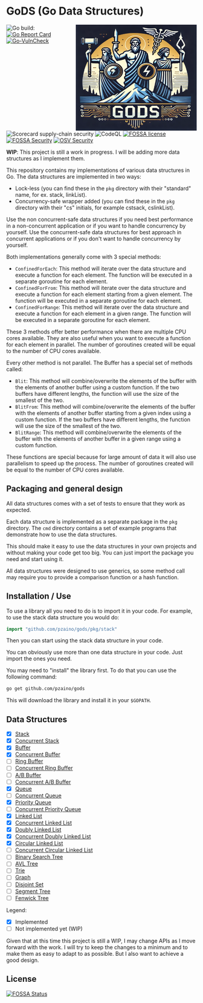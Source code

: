 # GoDS (Go Data Structures)

<img align="right" width="320" height="280"
 src="https://raw.githubusercontent.com/pzaino/gods/main/images/logo.png" alt="GoDS Logo">

![Go build: ](https://github.com/pzaino/gods/actions/workflows/go.yml/badge.svg)
[![Go Report Card](https://goreportcard.com/badge/github.com/pzaino/gods)](https://goreportcard.com/report/github.com/pzaino/gods)
[![Go-VulnCheck](https://github.com/pzaino/gods/actions/workflows/go-vulncheck.yml/badge.svg)](https://github.com/pzaino/gods/actions/workflows/go-vulncheck.yml)
![Scorecard supply-chain security](https://github.com/pzaino/gods/actions/workflows/scorecard.yml/badge.svg)
![CodeQL](https://github.com/pzaino/gods/actions/workflows/codeql.yml/badge.svg)
[![FOSSA license](https://app.fossa.com/api/projects/git%2Bgithub.com%2Fpzaino%2Fgods.svg?type=shield&issueType=license)](https://app.fossa.com/projects/git%2Bgithub.com%2Fpzaino%2Fgods?ref=badge_shield&issueType=license)
[![FOSSA Security](https://app.fossa.com/api/projects/git%2Bgithub.com%2Fpzaino%2Fgods.svg?type=shield&issueType=security)](https://app.fossa.com/projects/git%2Bgithub.com%2Fpzaino%2Fgods?ref=badge_shield&issueType=security)
[![OSV Security](https://github.com/pzaino/gods/actions/workflows/osv-scanner.yml/badge.svg)](https://github.com/pzaino/gods/actions/workflows/osv-scanner.yml/badge.svg)

**WIP**: This project is still a work in progress. I will be adding more data structures as I implement them.

This repository contains my implementations of various data structures in Go. The data structures are implemented in two ways:

- Lock-less (you can find these in the `pkg` directory with their "standard"
 name, for ex. stack, linkList).
- Concurrency-safe wrapper added (you can find these in the `pkg` directory
 with their "cs" initials, for example cstsack, cslinkList).

Use the non concurrent-safe data structures if you need best performance
in a non-concurrent application or if you want to handle concurrency by
yourself. Use the concurrent-safe data structures for best approach in
concurrent applications or if you don't want to handle concurrency by
yourself.

Both implementations generally come with 3 special methods:

- `ConfinedForEach`: This method will iterate over the data structure and
execute a function for each element. The function will be executed in a
separate goroutine for each element.
- `ConfinedForFrom`: This method will iterate over the data structure and
execute a function for each element starting from a given element. The
function will be executed in a separate goroutine for each element.
- `ConfinedForRange`: This method will iterate over the data structure and
execute a function for each element in a given range. The function will be
executed in a separate goroutine for each element.

These 3 methods offer better performance when there are multiple CPU cores
available. They are also useful when you want to execute a function for each
element in parallel. The number of goroutines created will be equal to the
number of CPU cores available.

Every other method is not parallel. The Buffer has a special set of methods
called:

- `Blit`: This method will combine/overwrite the elements of the buffer with
the elements of another buffer using a custom function. If the two buffers
have different lengths, the function will use the size of the smallest of the
two.
- `BlitFrom`: This method will combine/overwrite the elements of the buffer
with the elements of another buffer starting from a given index using a custom
function. If the two buffers have different lengths, the function will use the
size of the smallest of the two.
- `BlitRange`: This method will combine/overwrite the elements of the buffer
with the elements of another buffer in a given range using a custom function.

These functions are special because for large amount of data it will also use
parallelism to speed up the process. The number of goroutines created will be
equal to the number of CPU cores available.

## Packaging and general design

All data structures comes with a set of tests to ensure that they work as
 expected.

Each data structure is implemented as a separate package in the `pkg`
directory. The `cmd` directory contains a set of example programs that
 demonstrate how to use the data structures.

This should make it easy to use the data structures in your own projects and
 without making your code get too big. You can just import the package you
  need and start using it.

All data structures were designed to use generics, so some method call may
 require you to provide a comparison function or a hash function.

## Installation / Use

To use a library all you need to do is to import it in your code. For example,
to use the stack data structure you would do:

```go
import "github.com/pzaino/gods/pkg/stack"
```

Then you can start using the stack data structure in your code.

You can obviously use more than one data structure in your code. Just import
the ones you need.

You may need to "install" the library first. To do that you can use the
following command:

```bash
go get github.com/pzaino/gods
```

This will download the library and install it in your `$GOPATH`.

## Data Structures

- [x] [Stack](./pkg/stack)
- [x] [Concurrent Stack](./pkg/csstack)
- [x] [Buffer](./pkg/buffer)
- [x] [Concurrent Buffer](./pkg/csbuffer)
- [ ] [Ring Buffer](./pkg/ringBuffer)
- [ ] [Concurrent Ring Buffer](./pkg/csringBuffer)
- [ ] [A/B Buffer](./pkg/abBuffer)
- [ ] [Concurrent A/B Buffer](./pkg/csabBuffer)
- [x] [Queue](./pkg/queue)
- [ ] [Concurrent Queue](./pkg/csqueue)
- [x] [Priority Queue](./pkg/pqueue)
- [ ] [Concurrent Priority Queue](./pkg/cspqueue)
- [x] [Linked List](./pkg/linkList)
- [x] [Concurrent Linked List](./pkg/cslinkList)
- [x] [Doubly Linked List](./pkg/dlinkList)
- [x] [Concurrent Doubly Linked List](./pkg/csdlinkList)
- [x] [Circular Linked List](./pkg/circularLinkList)
- [ ] [Concurrent Circular Linked List](./pkg/cscircularLinkList)
- [ ] [Binary Search Tree](./pkg/binarySearchTree)
- [ ] [AVL Tree](./pkg/avlTree)
- [ ] [Trie](./pkg/trie)
- [ ] [Graph](./pkg/graph)
- [ ] [Disjoint Set](./pkg/disjointSet)
- [ ] [Segment Tree](./pkg/segmentTree)
- [ ] [Fenwick Tree](./pkg/fenwickTree)

Legend:

- [x] Implemented
- [ ] Not implemented yet (WIP)

Given that at this time this project is still a WIP, I may change APIs as I
 move forward with the work. I will try to keep the changes to a minimum and
  to make them as easy to adapt to as possible. But I also want to achieve a
   good design.

## License

[![FOSSA Status](https://app.fossa.com/api/projects/git%2Bgithub.com%2Fpzaino%2Fgods.svg?type=large)](https://app.fossa.com/projects/git%2Bgithub.com%2Fpzaino%2Fgods?ref=badge_large)
